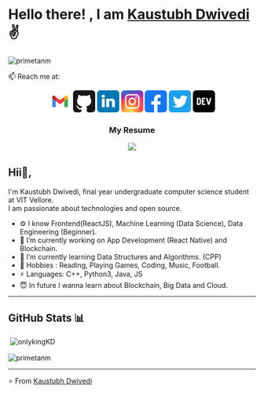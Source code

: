 # Hello there! , I am <a href="https://onlykingkd.github.io/portfolio"> Kaustubh Dwivedi </a> ✌
<p><img align="center" src="https://komarev.com/ghpvc/?username=onlykingKD&style=flat-square" alt="primetanm" /></p>


 📫 Reach me at: <br>
 
 <p align="center">
 	<a href='mailto:kaustubhdwivedi1729@gmail.com' target='_blank'> <img src=https://github.com/edent/SuperTinyIcons/blob/master/images/svg/gmail.svg height='45' weight='45' /></a>
	<a href = 'https://github.com/onlykingKD/' target='_blank'> <img src=https://github.com/edent/SuperTinyIcons/blob/master/images/svg/github.svg height='45' weight='45' /></a>
	<a href = 'https://linkedin.com/in/kaustubhdwivedi1729/' target='_blank'> <img src=https://github.com/edent/SuperTinyIcons/blob/master/images/svg/linkedin.svg height='45' weight='45'/></a> 
	<a href = 'https://instagram.com/onlykingkd/' target='_blank'> <img src=https://github.com/edent/SuperTinyIcons/blob/master/images/svg/instagram.svg height='45' weight='45'/></a>
	<a href = 'https://www.facebook.com/kaustubh.dwivedi.94/' target='_blank'> <img src=https://github.com/edent/SuperTinyIcons/blob/master/images/svg/facebook.svg height='45' weight='45'/></a>
 <a href = 'https://twitter.com/onlykingKD/' target='_blank'> <img src=https://github.com/edent/SuperTinyIcons/blob/master/images/svg/twitter.svg height='45' weight='45'/></a>
<a href = 'https://dev.to/onlykingkd' target='_blank'> <img src=https://github.com/edent/SuperTinyIcons/blob/master/images/svg/dev_to.svg height='45' weight='45'/></a>
</p>
 
 
<h3  align="center">My Resume</h3> <a href = "https://drive.google.com/file/d/1YwT4s3vg5co1AGdN-TABs_qZEhYiF-e6/view?usp=sharing"> 
<div align="center">
<img  src=https://pic.onlinewebfonts.com/svg/img_461453.png height='100' weight='100' text-align="center" /> </a>
 </div>



## Hii👋, 
I'm Kaustubh Dwivedi, final year undergraduate computer science student at VIT Vellore.<br>
I am passionate about technologies and open source. <br>



- ⚙️ I know Frontend(ReactJS), Machine Learning (Data Science), Data Engineering (Beginner).
- 🔭 I’m currently working on App Development (React Native) and Blockchain. 
- 🌱 I’m currently learning Data Structures and Algorithms. (CPP)
- 💬 Hobbies : Reading, Playing Games, Coding, Music, Football.
- ⚡ Languages: C++, Python3, Java, JS
- 😇 In future I wanna learn about Blockchain, Big Data and Cloud.


---

## GitHub Stats 📊
<p>&nbsp;<img align="center" src="https://github-readme-stats.vercel.app/api?username=onlykingKD&show_icons=true&locale=en" alt="onlykingKD" /></p>

<p><img align="center" src="https://github-readme-streak-stats.herokuapp.com/?user=onlykingKD&" alt="primetanm" /></p>

---

⭐️ From [Kaustubh Dwivedi](http://www.github.com/onlykingKD)
